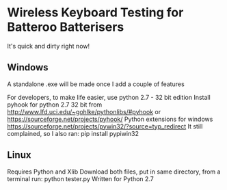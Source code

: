 # Wireless Keyboard Testing for Batteroo Batterisers

It's quick and dirty right now! 

Windows
--------

A standalone .exe will be made once I add a couple of features

For developers, to make life easier, use python 2.7 - 32 bit edition
Install pyhook for python 2.7 32 bit from http://www.lfd.uci.edu/~gohlke/pythonlibs/#pyhook or https://sourceforge.net/projects/pyhook/
Python extensions for windows https://sourceforge.net/projects/pywin32/?source=typ_redirect
It still complained, so I also ran: pip install pypiwin32


Linux
-------
Requires Python and Xlib
Download both files, put in same directory, from a terminal run: python tester.py
Written for Python 2.7
